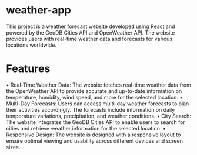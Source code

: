 # weather-app

This project is a weather forecast website developed using React and powered by the GeoDB Cities API and OpenWeather API. The website provides users with real-time weather data and forecasts for various locations worldwide.

# Features
• Real-Time Weather Data: The website fetches real-time weather data from the OpenWeather API to provide accurate and up-to-date information on temperature, humidity, wind speed, and more for the selected location.
• Multi-Day Forecasts: Users can access multi-day weather forecasts to plan their activities accordingly. The forecasts include information on daily temperature variations, precipitation, and weather conditions.
• City Search: The website integrates the GeoDB Cities API to enable users to search for cities and retrieve weather information for the selected location.
• Responsive Design: The website is designed with a responsive layout to ensure optimal viewing and usability across different devices and screen sizes.
